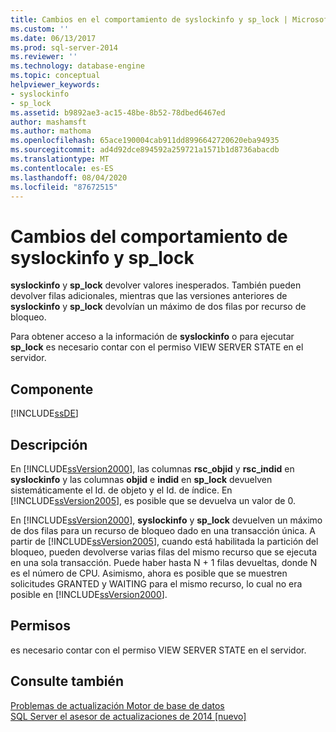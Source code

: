 ```yaml
---
title: Cambios en el comportamiento de syslockinfo y sp_lock | Microsoft Docs
ms.custom: ''
ms.date: 06/13/2017
ms.prod: sql-server-2014
ms.reviewer: ''
ms.technology: database-engine
ms.topic: conceptual
helpviewer_keywords:
- syslockinfo
- sp_lock
ms.assetid: b9892ae3-ac15-48be-8b52-78dbed6467ed
author: mashamsft
ms.author: mathoma
ms.openlocfilehash: 65ace190004cab911dd8996642720620eba94935
ms.sourcegitcommit: ad4d92dce894592a259721a1571b1d8736abacdb
ms.translationtype: MT
ms.contentlocale: es-ES
ms.lasthandoff: 08/04/2020
ms.locfileid: "87672515"
---
```

# <a name="changes-to-behavior-in-syslockinfo-and-sp_lock"></a>Cambios del comportamiento de syslockinfo y sp_lock
  **syslockinfo** y **sp_lock** devolver valores inesperados. También pueden devolver filas adicionales, mientras que las versiones anteriores de **syslockinfo** y **sp_lock** devolvían un máximo de dos filas por recurso de bloqueo.  
  
 Para obtener acceso a la información de **syslockinfo** o para ejecutar **sp_lock** es necesario contar con el permiso VIEW SERVER STATE en el servidor.  
  
## <a name="component"></a>Componente  
 [!INCLUDE[ssDE](../../includes/ssde-md.md)]  
  
## <a name="description"></a>Descripción  
 En [!INCLUDE[ssVersion2000](../../includes/ssversion2000-md.md)], las columnas **rsc_objid** y **rsc_indid** en **syslockinfo** y las columnas **objid** e **indid** en **sp_lock** devuelven sistemáticamente el Id. de objeto y el Id. de índice. En [!INCLUDE[ssVersion2005](../../includes/ssversion2005-md.md)], es posible que se devuelva un valor de 0.  
  
 En [!INCLUDE[ssVersion2000](../../includes/ssversion2000-md.md)], **syslockinfo** y **sp_lock** devuelven un máximo de dos filas para un recurso de bloqueo dado en una transacción única. A partir de [!INCLUDE[ssVersion2005](../../includes/ssversion2005-md.md)], cuando está habilitada la partición del bloqueo, pueden devolverse varias filas del mismo recurso que se ejecuta en una sola transacción. Puede haber hasta N + 1 filas devueltas, donde N es el número de CPU. Asimismo, ahora es posible que se muestren solicitudes GRANTED y WAITING para el mismo recurso, lo cual no era posible en [!INCLUDE[ssVersion2000](../../includes/ssversion2000-md.md)].  
  
## <a name="permissions"></a>Permisos  
 es necesario contar con el permiso VIEW SERVER STATE en el servidor.  
  
## <a name="see-also"></a>Consulte también  
 [Problemas de actualización Motor de base de datos](../../../2014/sql-server/install/database-engine-upgrade-issues.md)   
 [SQL Server el asesor de actualizaciones de 2014 &#91;nuevo&#93;](sql-server-2014-upgrade-advisor.md)  
  
  
